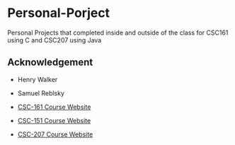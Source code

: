# Personal-Porject
Personal Projects that completed inside and outside of the class for CSC161 using C and CSC207 using Java


## Acknowledgement
* Henry Walker

* Samuel Reblsky 

* <a href="http://www.cs.grinnell.edu/~walker/courses/161.sp18/"> CSC-161 Course Website </a>

* <a href="https://www.cs.grinnell.edu/~rebelsky/Courses/CSC151/2017F/03/home/"> CSC-151 Course Website </a>

* <a href="http://www.cs.grinnell.edu/~walker/courses/207.fa18/schedule.php"> CSC-207 Course Website </a>
